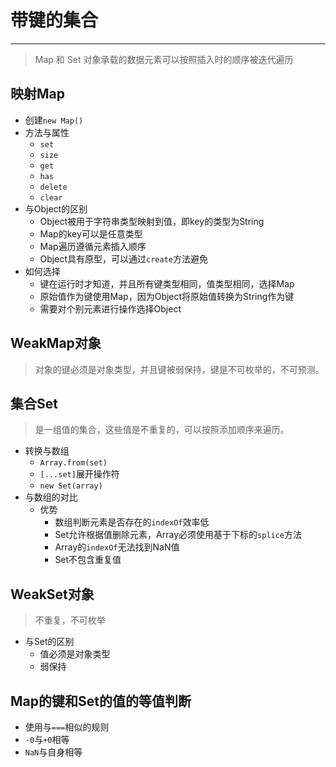 # 带键的集合
---
> Map 和 Set 对象承载的数据元素可以按照插入时的顺序被迭代遍历
## 映射Map
- 创建`new Map()`
- 方法与属性
	- `set`
	- `size`
	- `get`
	- `has`
	- `delete`
	- `clear`
- 与Object的区别
	- Object被用于字符串类型映射到值，即key的类型为String
	- Map的key可以是任意类型
	- Map遍历遵循元素插入顺序
	- Object具有原型，可以通过`create`方法避免
- 如何选择
	- 键在运行时才知道，并且所有键类型相同，值类型相同，选择Map
	- 原始值作为键使用Map，因为Object将原始值转换为String作为键
	- 需要对个别元素进行操作选择Object

## WeakMap对象
> 对象的键必须是对象类型，并且键被弱保持，键是不可枚举的，不可预测。

## 集合Set
> 是一组值的集合，这些值是不重复的，可以按照添加顺序来遍历。
- 转换与数组
	- `Array.from(set)`
	- `[...set]`展开操作符
	- `new Set(array)`
- 与数组的对比
	- 优势
		- 数组判断元素是否存在的`indexOf`效率低
		- Set允许根据值删除元素，Array必须使用基于下标的`splice`方法
		- Array的`indexOf`无法找到NaN值
		- Set不包含重复值

## WeakSet对象
> 不重复，不可枚举
- 与Set的区别
	- 值必须是对象类型
	- 弱保持

## Map的键和Set的值的等值判断
- 使用与`===`相似的规则
- `-0`与`+0`相等
- `NaN`与自身相等